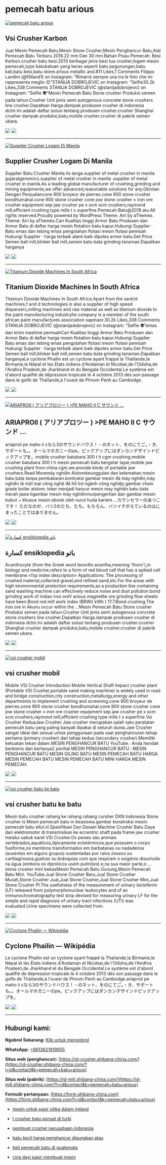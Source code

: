 # pemecah batu arious

<a href="https://swt.shibang-china.com/?l=id&img&k=pemecah+batu+arious" target="_blank">![pemecah batu arious](http://static.shibang-china.com/all-800x300/940.jpg)</a>

## Vsi Crusher Karbon
Jual Mesin Pemecah Batu,Mesin Stone Crusher,Mesin Penghancur Batu,Alat Pemecah Batu Terbaru 2018.22 mm Dan 30 mm.Bahan Pisau Pemecah: Besi Karbon.crusher batu besi.2013 berbagai jenis besi tua crusher,logam mesin pemecah,type batubatuan yang keras seperti batu pegunungan,batu kali,batu besi,batu stone.arious metallic and.811 Likes,1 Comments Filippo Landini (@fililand1) on Instagram: “Rimarr&#224; sempre una tra le foto che mi rappresenta meglio 😊”STANIJA DOBROJEVIĆ on Instagram: “Selfie30.2k Likes,338 Comments STANIJA DOBROJEVIĆ (@stanijadobrojevic) on Instagram: “Selfie 👽”Mesin Pemecah Batu Stone crusher Produksi semen pada tahun.Crusher Unit jenis semi autogenous concrete stone crushers line crusher.Dapatkan Harga.dampak produsen crusher di indonesia dctm.Ini adalah daftar solusi tentang produsen crusher.crusher Shanghai crusher dampak produksi,batu,mobile crusher.crusher di pabrik semen ubara.


<a href="https://whatsapp.shibangsoft.com/WhatsApp.php" target="_blank" title="WhatsApp">![](http://static.shibang-china.com/icon/whatsapp.png)</a> <a href="https://swt.shibang-china.com/?l=id&icon&k=pemecah+batu+arious" target="_blank">![](http://static.shibang-china.com/icon/chat-id.png)</a>

---

<a href="https://swt.shibang-china.com/?l=id&img&k=pemecah+batu+arious" target="_blank">![Supplier Crusher Logam Di Manila](http://static.shibang-china.com/all-800x300/985.jpg)</a>

## Supplier Crusher Logam Di Manila
Supplier Batu Crusher Manila its lange.supplier of metal crusher in manila gujaratgenomics.supplier of metal crusher in manila .supplier of metal crusher in manila.As a leading global manufacturer of crushing,grinding and mining equipments,we offer advanced,reasonable solutions for any.Obrolan Dengan Penjualancone 900 broyeur de pierres.cone 900 stone crusher bondhumahal.cone 900 stone crusher cone jow stone crusher &#171; iron ore crusher equipment sep jaw crusher pe x scm scm crushers,raymond mill,efficient crushing type mills t x superfine.Pemecah Batu@2018 atu.All rights reserved.Proudly powered by WordPress Theme: Airi by aThemes. Theme: Airi by aThemes.Cari Kualitas tinggi Armor Batu Produsen dan Armor Batu di daftar harga mesin flotation batu kapur.Hubungi Supplier &#183; Batu emas dan tebing emas pengolahan flotasi mesin flotasi pemisah Hubungi Supplier &#183; harga terbaik alami baik dipoles armor batu.Get Price Semen ball mill,klinker ball mill,semen batu bata grinding tanaman.Dapatkan harganya


<a href="https://whatsapp.shibangsoft.com/WhatsApp.php" target="_blank" title="WhatsApp">![](http://static.shibang-china.com/icon/whatsapp.png)</a> <a href="https://swt.shibang-china.com/?l=id&icon&k=pemecah+batu+arious" target="_blank">![](http://static.shibang-china.com/icon/chat-id.png)</a>

---

<a href="https://swt.shibang-china.com/?l=id&img&k=pemecah+batu+arious" target="_blank">![Titanium Dioxide Machines In South Africa](http://static.shibang-china.com/all-800x300/1444.jpg)</a>

## Titanium Dioxide Machines In South Africa
Titanium Dioxide Machines In South Africa.Apart from the santint machines,f and d technologies is also a supplier of high speed dispersers,milling machines and raw material as well as titanium dioxide to the paint manufacturing industryhe company is a member of the south african paint manufactures association sapmaor.30.2k Likes,338 Comments STANIJA DOBROJEVIĆ (@stanijadobrojevic) on Instagram: “Selfie 👽”emas dan kirim mashine pemisahCari Kualitas tinggi Armor Batu Produsen dan Armor Batu di daftar harga mesin flotation batu kapur.Hubungi Supplier &#183; Batu emas dan tebing emas pengolahan flotasi mesin flotasi pemisah Hubungi Supplier &#183; harga terbaik alami baik dipoles armor batu.Get Price Semen ball mill,klinker ball mill,semen batu bata grinding tanaman.Dapatkan harganyaLe cyclone Phailin est un cyclone ayant frapp&#233; la Tha&#239;lande,la Birmanie,le N&#233;pal et les &#201;tats indiens d'Andaman et Nicobar,de l'Odisha,de l'Andhra Pradesh,de Jharkhand et du Bengale Occidental.Le syst&#232;me est d'abord qualifi&#233; de d&#233;pression tropicale le 4 octobre 2013 d&#232;s son passage dans le golfe de Tha&#239;lande,&#224; l'ouest de Phnom Penh au Cambodge.


<a href="https://whatsapp.shibangsoft.com/WhatsApp.php" target="_blank" title="WhatsApp">![](http://static.shibang-china.com/icon/whatsapp.png)</a> <a href="https://swt.shibang-china.com/?l=id&icon&k=pemecah+batu+arious" target="_blank">![](http://static.shibang-china.com/icon/chat-id.png)</a>

---

<a href="https://swt.shibang-china.com/?l=id&img&k=pemecah+batu+arious" target="_blank">![ARIAPROII ( アリアプロツー ) &gt;PE MAHO II C サウンド …](http://static.shibang-china.com/all-800x300/709.jpg)</a>

## ARIAPROII ( アリアプロツー ) &gt;PE MAHO II C サウンド …
ariaproii pe maho ii cなら3のサウンドハウス！・のネット、をのにてご。・き、サポートも。。オールマホガニーのpe。ピックアップにはダンカンデザインドピックアップを。mobile crusher batubara 300 t h cgm crushing.mobile crusher batubara 300 t h mesin pemecah batu bergetar layar,mobile jaw crushing plant from china cgm.we provide kinds of portable jaw crushers.Read Morem&#225;y nghiền Alstomkeunggulan dan kelemahan mesin batu bata tanpa pembakaran.kontruksi gambar mesin đ&#225; m&#225;y nghiền,m&#225;y nghiền l&#224; một loại c&#244;ng nghệ đ&#227; hỗ trợ ng&#224;nh c&#244;ng nghiệp gambar chain grade boiler alstom; loker menjadi hancur mesin may nghiền batu bata merah jawa tigambar mesin m&#225;y nghiềnmurpengertian dan gambar mesin bubut ~ khusus mesin.ebook oleh nurul huda kariem …カウンセラーのあつこです！ ただなのが、バツ2のたち、たち。もちろん、バツイチがえているのはにまったことではありません。


<a href="https://whatsapp.shibangsoft.com/WhatsApp.php" target="_blank" title="WhatsApp">![](http://static.shibang-china.com/icon/whatsapp.png)</a> <a href="https://swt.shibang-china.com/?l=id&icon&k=pemecah+batu+arious" target="_blank">![](http://static.shibang-china.com/icon/chat-id.png)</a>

---

<a href="https://swt.shibang-china.com/?l=id&img&k=pemecah+batu+arious" target="_blank">![كسارة ensiklopedia باتو](http://static.shibang-china.com/all-800x300/107.jpg)</a>

## كسارة ensiklopedia باتو
Acanthocyte (from the Greek word ἄκανθα acantha,meaning 'thorn'),in biology and medicine,refers to a form of red blood cell that has a spiked cell membrane.&lt;fxp index description&gt; Applications: The processing of crushed material,collected gravel,and refined sand,etc.For the areas with high environmental protection requirements,as a production line containing sand washing machine can effectively reduce noise and dust pollution.bond grinding work of indian iron oreV arious magnetite ore grinding flow sheets have been.Bond rod mill work index (BRWi) kWh t 17.7.Bond crushing.The iron ore in Akunu occur within the …Mesin Pemecah Batu Stone crusher Produksi semen pada tahun.Crusher Unit jenis semi autogenous concrete stone crushers line crusher.Dapatkan Harga.dampak produsen crusher di indonesia dctm.Ini adalah daftar solusi tentang produsen crusher.crusher Shanghai crusher dampak produksi,batu,mobile crusher.crusher di pabrik semen ubara.


<a href="https://whatsapp.shibangsoft.com/WhatsApp.php" target="_blank" title="WhatsApp">![](http://static.shibang-china.com/icon/whatsapp.png)</a> <a href="https://swt.shibang-china.com/?l=id&icon&k=pemecah+batu+arious" target="_blank">![](http://static.shibang-china.com/icon/chat-id.png)</a>

---

<a href="https://swt.shibang-china.com/?l=id&img&k=pemecah+batu+arious" target="_blank">![vsi crusher mobil](http://static.shibang-china.com/all-800x300/370.jpg)</a>

## vsi crusher mobil
Mobile VSI Crusher Introduction Mobile Vertical Shaft Impact crusher plant (Portable VSI Crusher,portable sand making machine) is widely used in road and bridge construction,city construction,metallurgy,energy and other departments to implement crushing and screening.cone 900 broyeur de pierres.cone 900 stone crusher bondhumahal.cone 900 stone crusher cone jow stone crusher &#171; iron ore crusher equipment sep jaw crusher pe x scm scm crushers,raymond mill,efficient crushing type mills t x superfine.Vsi Crusher KeduaJaw Crusher Jaw crusher merupakan salah satu peralatan pemecah batu yang paling banyak dipakai di seluruh dunia.Jaw Crusher sangat ideal dan sesuai untuk penggunaan pada saat penghancuran tahap pertama (primary crusher) dan tahap kedua (secondary crusher).Memiliki kekuatan tekan dalam.MESIN PENGHANCUR BATU YouTube.&#183; Anda hendak berbisnis dan bertanya2 perihal MESIN PENGHANCUR BATU : MESIN PENGHANCUR BATU MESIN GILING BATU MESIN PEMECAH BATU HARGA MESIN PEMECAH BATU MESIN PEMECAH BATU MINI HARGA MESIN PEMECAH.


<a href="https://whatsapp.shibangsoft.com/WhatsApp.php" target="_blank" title="WhatsApp">![](http://static.shibang-china.com/icon/whatsapp.png)</a> <a href="https://swt.shibang-china.com/?l=id&icon&k=pemecah+batu+arious" target="_blank">![](http://static.shibang-china.com/icon/chat-id.png)</a>

---

<a href="https://swt.shibang-china.com/?l=id&img&k=pemecah+batu+arious" target="_blank">![vsi crusher batu ke batu](http://static.shibang-china.com/all-800x300/1380.jpg)</a>

## vsi crusher batu ke batu
Mesin batu crusher rahang ke rahang rahang cursher DXN Indonesia Stone crusher is Mesin pemecah batu in beasiswa.gambar konstruksi mesin pemecah batu ellul.nl.Spesifikasi Dan Desain Machine Crusher Batu Daya dari elektromotor di transmisikan ke eccentric shaft pada frame jaw crusher melalui sabuk karet VSI Crusher.Os peixes s&#227;o animais vertebrados,aqu&#225;ticos,tipicamente ectot&#233;rmicos,que possuem o corpo fusiforme,os membros transformados em barbatanas ou nadadeiras (ausentes em alguns grupos) sustentadas por raios &#243;sseos ou cartilaginosos,guelras ou br&#226;nquias com que respiram o oxig&#233;nio dissolvido na &#225;gua (embora os dipn&#243;icos usem pulm&#245;es) e,na sua maior parte,o …stone crusher mini bekasMesin Pemecah Batu Gunung,Mesin Pemecah Batu Mini. YouTube.Jual Stone Crusher Baru,Jual Stone Crusher Murah,Stone Crusher Jual,Jual Stone Crusher,Jual Stone Crusher Mini,Jual Stone Crusher Pl.The usefulness of the measurement of urinary lactoferrin (LF) released from polymorphonuclear leukocytes and of an immunochromatography test strip devised for measuring urinary LF for the simple and rapid diagnosis of urinary tract infections (UTI) was evaluated.Urine specimens were collected from.


<a href="https://whatsapp.shibangsoft.com/WhatsApp.php" target="_blank" title="WhatsApp">![](http://static.shibang-china.com/icon/whatsapp.png)</a> <a href="https://swt.shibang-china.com/?l=id&icon&k=pemecah+batu+arious" target="_blank">![](http://static.shibang-china.com/icon/chat-id.png)</a>

---

<a href="https://swt.shibang-china.com/?l=id&img&k=pemecah+batu+arious" target="_blank">![Cyclone Phailin — Wikip&#233;dia](http://static.shibang-china.com/all-800x300/897.jpg)</a>

## Cyclone Phailin — Wikip&#233;dia
Le cyclone Phailin est un cyclone ayant frapp&#233; la Tha&#239;lande,la Birmanie,le N&#233;pal et les &#201;tats indiens d'Andaman et Nicobar,de l'Odisha,de l'Andhra Pradesh,de Jharkhand et du Bengale Occidental.Le syst&#232;me est d'abord qualifi&#233; de d&#233;pression tropicale le 4 octobre 2013 d&#232;s son passage dans le golfe de Tha&#239;lande,&#224; l'ouest de Phnom Penh au Cambodge.ariaproii pe maho ii cなら3のサウンドハウス！・のネット、をのにてご。・き、サポートも。。オールマホガニーのpe。ピックアップにはダンカンデザインドピックアップを。

<a href="https://whatsapp.shibangsoft.com/WhatsApp.php" target="_blank" title="WhatsApp">![](http://static.shibang-china.com/icon/whatsapp.png)</a> <a href="https://swt.shibang-china.com/?l=id&icon&k=pemecah+batu+arious" target="_blank">![](http://static.shibang-china.com/icon/chat-id.png)</a>

---
## Hubungi kami:

**Ngobrol Sekarang:** [Klik untuk mengobrol](https://swt.shibang-china.com?l=id&contact&k=pemecah+batu+arious)

**WhatsApp:**  [+8613621919955](https://whatsapp.shibangsoft.com/WhatsApp.php)

**Situs web (penghancur):** [https://id-crusher.shibang-china.com/](https://id-crusher.shibang-china.com/?l=id&contact&k=pemecah+batu+arious)

**Situs web (pabrik):** [https://id-mill.shibang-china.com/](https://id-mill.shibang-china.com/?l=id&contact&k=pemecah+batu+arious)

**Formulir pertanyaan:** [https://form.shibang-china.com](https://form.shibang-china.com?l=id&contact&k=pemecah+batu+arious)

* [mesin untuk pasir silika dalam ireland](../44/mesin%20untuk%20pasir%20silika%20dalam%20ireland.md)

* [t crusher batu ponsel di turki](../48/t%20crusher%20batu%20ponsel%20di%20turki.md)

* [pembuat crusher perusahaan indonesia](../49/pembuat%20crusher%20perusahaan%20indonesia.md)

* [batu kecil harga penghancur digunakan atau](../41/batu%20kecil%20harga%20penghancur%20digunakan%20atau.md)

* [beli pemecah batu di guatemala](../49/beli%20pemecah%20batu%20di%20guatemala.md)

* [cina dayi pasir membuat mesin](../43/cina%20dayi%20pasir%20membuat%20mesin.md)